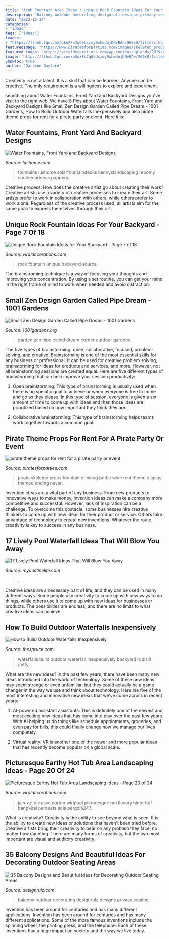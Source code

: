 ```yaml
---
title: "Acnh Fountain Area Ideas : Unique Rock Fountain Ideas For Your Backyard"
description: "Balcony outdoor decorating designrulz designs privacy seating"
date: "2022-12-14"
categories:
- "ideas"
tags: ["ideas"]
images:
- "https://fthmb.tqn.com/oSuXFc2qQeUszmy9whmdojDNvBA=/960x0/filters:no_upscale():max_bytes(150000):strip_icc()/Waterfall-GettyImages-91780850-587fe8913df78c2ccdf9c481.jpg"
featuredImage: "https://www.piratesforparties.com/images/skeleton_props_for_rent_fountain.jpg"
featured_image: "https://viraldecorations.com/wp-content/uploads/2019/05/Picturesque-Earthy-Hot-Tub-Area-Landscaping-Ideas-20.jpg"
image: "https://fthmb.tqn.com/oSuXFc2qQeUszmy9whmdojDNvBA=/960x0/filters:no_upscale():max_bytes(150000):strip_icc()/Waterfall-GettyImages-91780850-587fe8913df78c2ccdf9c481.jpg"
ShowToc: true
author: "Darrion Gaylord"
---
```



Creativity is not a talent. It is a skill that can be learned. Anyone can be creative. The only requirement is a willingness to explore and experiment.

	

		
searching about Water Fountains, Front Yard and Backyard Designs you've visit to the right web. We have 8 Pics about Water Fountains, Front Yard and Backyard Designs like Small Zen Design Garden Called Pipe Dream - 1001 Gardens, How to Build Outdoor Waterfalls Inexpensively and also pirate theme props for rent for a pirate party or event. Here it is:
		
    
## Water Fountains, Front Yard And Backyard Designs

<img loading=lazy src="https://www.lushome.com/wp-content/uploads/2011/09/water-fountain-feng-shui-home-backyard-landscaping-ideas.jpg" onerror="this.onerror=null;this.src='https://tse2.mm.bing.net/th?id=OIP.FKaOhSGO1RkNUl5efhcubQHaJC&amp;pid=15.1';" alt="Water Fountains, Front Yard and Backyard Designs">

_Source: lushome.com_

>fountains lushome solarfountaindecks kennyslandscaping hroomy cooldecorideas pappery. 

	

Creative process: How does the creative artist go about creating their work?
Creative artists use a variety of creative processes to create their art. Some artists prefer to work in collaboration with others, while others prefer to work alone. Regardless of the creative process used, all artists aim for the same goal: to express themselves through their art.

    
## Unique Rock Fountain Ideas For Your Backyard - Page 7 Of 18

<img loading=lazy src="https://viraldecorations.com/wp-content/uploads/2019/05/Unique-Rock-Fountain-Ideas-for-Your-Backyard-1.jpg" onerror="this.onerror=null;this.src='https://tse1.mm.bing.net/th?id=OIP.IK2x8pdm1qcWWSsHBcQH1gHaJ2&amp;pid=15.1';" alt="Unique Rock Fountain Ideas for Your Backyard - Page 7 of 18">

_Source: viraldecorations.com_

>rock fountain unique backyard source. 

	

The brainstroming technique is a way of focusing your thoughts and improving your concentration. By using a set routine, you can get your mind in the right frame of mind to work when needed and avoid distraction.

    
## Small Zen Design Garden Called Pipe Dream - 1001 Gardens

<img loading=lazy src="https://www.1001gardens.org/wp-content/uploads/2016/07/1001gardens.org-small-zen-design-garden-called-pipe-dream5-728x1091.jpg" onerror="this.onerror=null;this.src='https://tse2.mm.bing.net/th?id=OIP.RshRt-w5dklScvSvruMDHgHaLG&amp;pid=15.1';" alt="Small Zen Design Garden Called Pipe Dream - 1001 Gardens">

_Source: 1001gardens.org_

>garden zen pipe called dream corner outdoor gardens. 

	

The five types of brainstorming: open, collaborative, focused, problem-solving, and creative.
Brainstorming is one of the most essential skills for any business or professional. It can be used for creative problem solving, brainstorming for ideas for products and services, and more. However, not all brainstorming sessions are created equal. Here are five different types of brainstorming that can help improve your session productivity: 
1. Open brainstorming: This type of brainstorming is usually used when there is no specific goal to achieve or when everyone is free to come and go as they please. In this type of session, everyone is given a set amount of time to come up with ideas and then those ideas are prioritized based on how important they think they are.

2. Collaborative brainstorming: This type of brainstorming helps teams work together towards a common goal.

    
## Pirate Theme Props For Rent For A Pirate Party Or Event

<img loading=lazy src="https://www.piratesforparties.com/images/skeleton_props_for_rent_fountain.jpg" onerror="this.onerror=null;this.src='https://tse3.mm.bing.net/th?id=OIP.AeMXNffPLuncgzvgy5EuHQAAAA&amp;pid=15.1';" alt="pirate theme props for rent for a pirate party or event">

_Source: piratesforparties.com_

>pirate skeleton props fountain drinking bottle wine rent theme display themed ending never. 

	

Invention ideas are a vital part of any business. From new products to innovative ways to make money, invention ideas can make a company more competitive and successful. However, lack of inspiration can be a challenge. To overcome this obstacle, some businesses hire creative thinkers to come up with new ideas for their product or service. Others take advantage of technology to create new inventions. Whatever the route, creativity is key to success in any business.

    
## 17 Lively Pool Waterfall Ideas That Will Blow You Away

<img loading=lazy src="https://www.myaustinelite.com/wp-content/uploads/2015/03/contemporary-pool-waterfall-ideas.jpg" onerror="this.onerror=null;this.src='https://tse2.mm.bing.net/th?id=OIP.cGKhhfHILAYD5oJos6-T1QHaFh&amp;pid=15.1';" alt="17 Lively Pool Waterfall Ideas That Will Blow You Away">

_Source: myaustinelite.com_

>. 

	

Creative ideas are a necessary part of life, and they can be used in many different ways. Some people use creativity to come up with new ways to do things, while others use it to come up with new ideas for businesses or products. The possibilities are endless, and there are no limits to what creative ideas can achieve.

    
## How To Build Outdoor Waterfalls Inexpensively

<img loading=lazy src="https://fthmb.tqn.com/oSuXFc2qQeUszmy9whmdojDNvBA=/960x0/filters:no_upscale():max_bytes(150000):strip_icc()/Waterfall-GettyImages-91780850-587fe8913df78c2ccdf9c481.jpg" onerror="this.onerror=null;this.src='https://tse3.mm.bing.net/th?id=OIP.ssJdRL9iJojzn83sSYwDSwHaE9&amp;pid=15.1';" alt="How to Build Outdoor Waterfalls Inexpensively">

_Source: thespruce.com_

>waterfalls build outdoor waterfall inexpensively backyard rudisill getty. 

	

What are the new ideas?
In the past few years, there have been many new ideas introduced into the world of technology. Some of these new ideas may seem strange or even unfamiliar, but they could actually be a game changer in the way we use and think about technology. Here are five of the most interesting and innovative new ideas that we’ve come across in recent years:
1. AI-powered assistant assistants: This is definitely one of the newest and most exciting new ideas that has come into play over the past few years. With AI helping us do things like schedule appointments, groceries, and even pay for bills, this could finally change how we manage our lives completely.

2. Virtual reality: VR is another one of the newer and more popular ideas that has recently become popular on a global scale.

    
## Picturesque Earthy Hot Tub Area Landscaping Ideas - Page 20 Of 24

<img loading=lazy src="https://viraldecorations.com/wp-content/uploads/2019/05/Picturesque-Earthy-Hot-Tub-Area-Landscaping-Ideas-20.jpg" onerror="this.onerror=null;this.src='https://tse1.mm.bing.net/th?id=OIP.L3BBqGmxqW-SCJ0TwpQ1nwHaFj&amp;pid=15.1';" alt="Picturesque Earthy Hot Tub Area Landscaping Ideas - Page 20 of 24">

_Source: viraldecorations.com_

>jacuzzi terrasse garten wirlpool picturesque nextluxury hinterhof bangkirai parquets sols pergola247. 

	

What is creativity?
Creativity is the ability to see beyond what is seen. It is the ability to create new ideas or solutions that haven't been tried before. Creative artists bring their creativity to bear on any problem they face, no matter how daunting. There are many forms of creativity, but the two most important are visual and auditory creativity.

    
## 35 Balcony Designs And Beautiful Ideas For Decorating Outdoor Seating Areas

<img loading=lazy src="http://cdn.designrulz.com/wp-content/uploads/2015/04/designrulz_balcony_design-5.jpg" onerror="this.onerror=null;this.src='https://tse3.mm.bing.net/th?id=OIP.Iju47CZvwKhAGyKbncddYAHaJR&amp;pid=15.1';" alt="35 Balcony Designs and Beautiful Ideas for Decorating Outdoor Seating Areas">

_Source: designrulz.com_

>balcony outdoor decorating designrulz designs privacy seating. 

	

Invention has been around for centuries and has many different applications.
Invention has been around for centuries and has many different applications. Some of the more famous inventions include the spinning wheel, the printing press, and the telephone. Each of these inventions had a huge impact on society and the way we live today.

